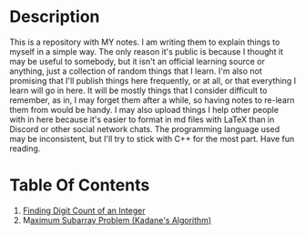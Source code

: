 # Description
This is a repository with MY notes. I am writing them to explain things to myself in a simple way. The only reason it's public is because I thought it may be useful to somebody, but it isn't an official learning source or anything, just a collection of random things that I learn. I'm also not promising that I'll publish things here frequently, or at all, or that everything I learn will go in here. It will be mostly things that I consider difficult to remember, as in, I may forget them after a while, so having notes to re-learn them from would be handy. I may also upload things I help other people with in here because it's easier to format in md files with LaTeX than in Discord or other social network chats. The programming language used may be inconsistent, but I'll try to stick with C++ for the most part. Have fun reading.

# Table Of Contents
1. [Finding Digit Count of an Integer](https://github.com/Milkeles/Algorithms/blob/master/TextNotes/Finding%20Digit%20Count.md)
2. M[aximum Subarray Problem (Kadane's Algorithm)](https://github.com/Milkeles/Algorithms/blob/master/TextNotes/Maximum%20Subarray%20(Kadane's%20Algorithm).md)
